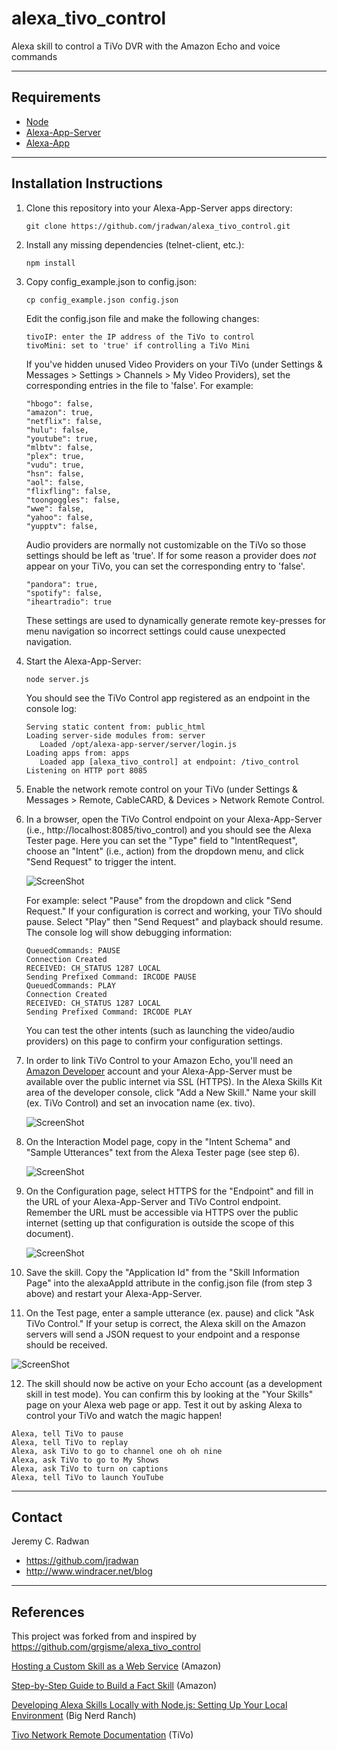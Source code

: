 # alexa_tivo_control
Alexa skill to control a TiVo DVR with the Amazon Echo and voice commands

- - -
## Requirements

* [Node](https://nodejs.org/en/)
* [Alexa-App-Server](https://www.npmjs.com/package/alexa-app-server)
* [Alexa-App](https://www.npmjs.com/package/alexa-app)

- - -
## Installation Instructions

1. Clone this repository into your Alexa-App-Server apps directory:
   ```
   git clone https://github.com/jradwan/alexa_tivo_control.git
   ```

2. Install any missing dependencies (telnet-client, etc.):
   ```
   npm install
   ```

3. Copy config_example.json to config.json:
   ```
   cp config_example.json config.json
   ```

   Edit the config.json file and make the following changes:
   ```
   tivoIP: enter the IP address of the TiVo to control
   tivoMini: set to 'true' if controlling a TiVo Mini
   ```
   
   If you've hidden unused Video Providers on your TiVo (under Settings & Messages > Settings > Channels > My Video Providers), set the corresponding entries in the file to 'false'. For example: 
   ```
   "hbogo": false,
   "amazon": true,
   "netflix": false,
   "hulu": false,
   "youtube": true,
   "mlbtv": false,
   "plex": true,
   "vudu": true,
   "hsn": false,
   "aol": false,
   "flixfling": false,
   "toongoggles": false,
   "wwe": false,
   "yahoo": false,
   "yupptv": false,
   ```

   Audio providers are normally not customizable on the TiVo so those settings should be left as 'true'. If for some reason a provider does *not* appear on your TiVo, you can set the corresponding entry to 'false'.
   ```  
   "pandora": true,
   "spotify": false,
   "iheartradio": true
   ```

   These settings are used to dynamically generate remote key-presses for menu navigation so incorrect settings could cause unexpected navigation.

4. Start the Alexa-App-Server:
   ```
   node server.js
   ```

   You should see the TiVo Control app registered as an endpoint in the console log:
   ```
   Serving static content from: public_html
   Loading server-side modules from: server
      Loaded /opt/alexa-app-server/server/login.js
   Loading apps from: apps
      Loaded app [alexa_tivo_control] at endpoint: /tivo_control
   Listening on HTTP port 8085
   ```

5. Enable the network remote control on your TiVo (under Settings & Messages > Remote, CableCARD, & Devices > Network Remote Control.

6. In a browser, open the TiVo Control endpoint on your Alexa-App-Server (i.e., http://localhost:8085/tivo_control) and you should see the Alexa Tester page. Here you can set the "Type" field to "IntentRequest", choose an "Intent" (i.e., action) from the dropdown menu, and click "Send Request" to trigger the intent.

   ![ScreenShot](docs/alexa-tester.png)
   
   For example: select "Pause" from the dropdown and click "Send Request." If your configuration is correct and working, your TiVo should pause. Select "Play" then "Send Request" and playback should resume. The console log will show debugging information:
   ```
   QueuedCommands: PAUSE
   Connection Created
   RECEIVED: CH_STATUS 1287 LOCAL
   Sending Prefixed Command: IRCODE PAUSE
   QueuedCommands: PLAY
   Connection Created
   RECEIVED: CH_STATUS 1287 LOCAL
   Sending Prefixed Command: IRCODE PLAY
   ```

   You can test the other intents (such as launching the video/audio providers) on this page to confirm your configuration settings.
   
7. In order to link TiVo Control to your Amazon Echo, you'll need an [Amazon Developer](https://developer.amazon.com/home.html) account and your Alexa-App-Server must be available over the public internet via SSL (HTTPS). In the Alexa Skills Kit area of the developer console, click "Add a New Skill." Name your skill (ex. TiVo Control) and set an invocation name (ex. tivo).

   ![ScreenShot](docs/alexa-skill01.png)   
   
8. On the Interaction Model page, copy in the "Intent Schema" and "Sample Utterances" text from the Alexa Tester page (see step 6).

   ![ScreenShot](docs/alexa-skill02.png)   

9. On the Configuration page, select HTTPS for the "Endpoint" and fill in the URL of your Alexa-App-Server and TiVo Control endpoint. Remember the URL must be accessible via HTTPS over the public internet (setting up that configuration is outside the scope of this document).

   ![ScreenShot](docs/alexa-skill03.png)   

10. Save the skill. Copy the "Application Id" from the "Skill Information Page" into the alexaAppId attribute in the config.json file (from step 3 above) and restart your Alexa-App-Server.

11. On the Test page, enter a sample utterance (ex. pause) and click "Ask TiVo Control." If your setup is correct, the Alexa skill on the Amazon servers will send a JSON request to your endpoint and a response should be received.

   ![ScreenShot](docs/alexa-skill04.png)   
   
12. The skill should now be active on your Echo account (as a development skill in test mode). You can confirm this by looking at the "Your Skills" page on your Alexa web page or app. Test it out by asking Alexa to control your TiVo and watch the magic happen!
   ```
   Alexa, tell TiVo to pause
   Alexa, tell TiVo to replay
   Alexa, ask TiVo to go to channel one oh oh nine
   Alexa, ask TiVo to go to My Shows
   Alexa, ask TiVo to turn on captions
   Alexa, tell TiVo to launch YouTube
   ```
   
- - -
## Contact

Jeremy C. Radwan

- https://github.com/jradwan
- http://www.windracer.net/blog

- - -
## References

This project was forked from and inspired by https://github.com/grgisme/alexa_tivo_control

[Hosting a Custom Skill as a Web Service](https://developer.amazon.com/public/solutions/alexa/alexa-skills-kit/docs/developing-an-alexa-skill-as-a-web-service) (Amazon)

[Step-by-Step Guide to Build a Fact Skill](https://developer.amazon.com/public/community/post/Tx3DVGG0K0TPUGQ/New-Alexa-Skills-Kit-Template:-Step-by-Step-Guide-to-Build-a-Fact-Skill) (Amazon)

[Developing Alexa Skills Locally with Node.js: Setting Up Your Local Environment](https://www.bignerdranch.com/blog/developing-alexa-skills-locally-with-nodejs-setting-up-your-local-environment/) (Big Nerd Ranch)

[Tivo Network Remote Documentation](http://www.tivo.com/assets/images/abouttivo/resources/downloads/brochures/TiVo_TCP_Network_Remote_Control_Protocol.pdf) (TiVo)
